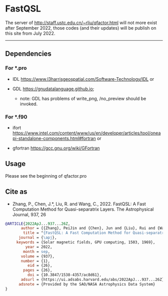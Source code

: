 # FastQSL

The server of http://staff.ustc.edu.cn/~rliu/qfactor.html will not more exist after September 2022, those codes (and their updates) will be publish on this site from July 2022.

-----------------------------
## Dependencies
### For *.pro
* IDL https://www.l3harrisgeospatial.com/Software-Technology/IDL or 

* GDL https://gnudatalanguage.github.io; 

  * note: GDL has problems of write_png, /no_preview should be invoked.

### For *.f90
* ifort https://www.intel.com/content/www/us/en/developer/articles/tool/oneapi-standalone-components.html#fortran or 

* gfortran https://gcc.gnu.org/wiki/GFortran

## Usage
Please see the beginning of qfactor.pro

## Cite as

* Zhang, P., Chen, J.*, Liu, R. and Wang, C., 2022. FastQSL: A Fast Computation Method for Quasi-separatrix Layers. The Astrophysical Journal, 937, 26

```bibtex
@ARTICLE{2022ApJ...937...26Z,
       author = {{Zhang}, PeiJin and {Chen}, Jun and {Liu}, Rui and {Wang}, ChuanBing},
        title = "{FastQSL: A Fast Computation Method for Quasi-separatrix Layers}",
      journal = {\apj},
     keywords = {Solar magnetic fields, GPU computing, 1503, 1969},
         year = 2022,
        month = sep,
       volume = {937},
       number = {1},
          eid = {26},
        pages = {26},
          doi = {10.3847/1538-4357/ac8d61},
       adsurl = {https://ui.adsabs.harvard.edu/abs/2022ApJ...937...26Z},
      adsnote = {Provided by the SAO/NASA Astrophysics Data System}
}
```
